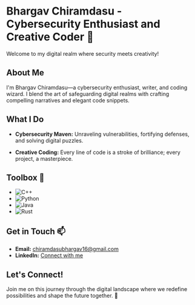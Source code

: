 # Bhargav Chiramdasu - Cybersecurity Enthusiast and Creative Coder 🚀

Welcome to my digital realm where security meets creativity!

## About Me

I'm Bhargav Chiramdasu—a cybersecurity enthusiast, writer, and coding wizard. I blend the art of safeguarding digital realms with crafting compelling narratives and elegant code snippets.

## What I Do

- **Cybersecurity Maven:** Unraveling vulnerabilities, fortifying defenses, and solving digital puzzles.
  
- **Creative Coding:** Every line of code is a stroke of brilliance; every project, a masterpiece.

## Toolbox 🧰

- ![C++](https://img.shields.io/badge/C++-57.4%25-blue)
- ![Python](https://img.shields.io/badge/Python-22.1%25-yellow)
- ![Java](https://img.shields.io/badge/Java-10.5%25-orange)
- ![Rust](https://img.shields.io/badge/Rust-40%25-brown)

## Get in Touch 📫

- **Email:** [chiramdasubhargav16@gmail.com](mailto:chiramdasubhargav16@gmail.com)
- **LinkedIn:** [Connect with me](https://www.linkedin.com/in/bhargav-chiramdasu/)

## Let's Connect!

Join me on this journey through the digital landscape where we redefine possibilities and shape the future together. 🌟
